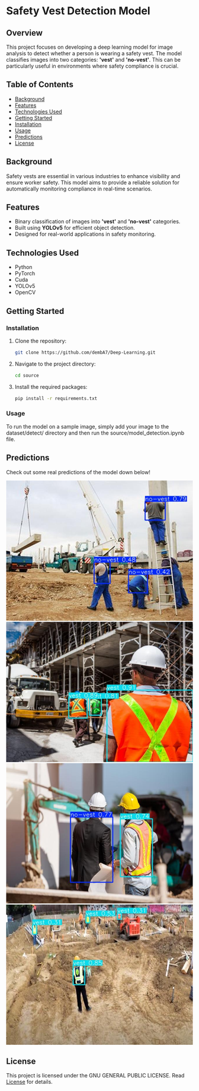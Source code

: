 # Safety Vest Detection Model

## Overview

This project focuses on developing a deep learning model for image analysis to detect whether a person is wearing a safety vest. The model classifies images into two categories: **'vest'** and **'no-vest'**. This can be particularly useful in environments where safety compliance is crucial.

## Table of Contents

- [Background](#background)
- [Features](#features)
- [Technologies Used](#technologies-used)
- [Getting Started](#getting-started)
- [Installation](#installation)
- [Usage](#usage)
- [Predictions](#predictions)
- [License](#license)

## Background

Safety vests are essential in various industries to enhance visibility and ensure worker safety. This model aims to provide a reliable solution for automatically monitoring compliance in real-time scenarios.

## Features

- Binary classification of images into **'vest'** and **'no-vest'** categories.
- Built using **YOLOv5** for efficient object detection.
- Designed for real-world applications in safety monitoring.

## Technologies Used

- Python
- PyTorch
- Cuda
- YOLOv5
- OpenCV

## Getting Started

### Installation

1. Clone the repository:
   ```bash
   git clone https://github.com/dembA7/Deep-Learning.git
   ```

2. Navigate to the project directory:
   ```bash
   cd source
   ```

3. Install the required packages:
   ```bash
   pip install -r requirements.txt
   ```

### Usage

To run the model on a sample image, simply add your image to the dataset/detect/ directory and then run the source/model_detection.ipynb file.

## Predictions

Check out some real predictions of the model down below!

![image_0](./results/detected/image1.jpg)
![image_0](./results/detected/image2.jpg)
![image_0](./results/detected/image3.jpg)
![image_0](./results/detected/image4.jpg)


## License 

This project is licensed under the GNU GENERAL PUBLIC LICENSE. Read [License](./LICENSE) for details.